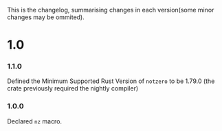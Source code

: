 This is the changelog, summarising changes in each version(some minor changes may be ommited).

# 1.0

### 1.1.0

Defined the Minimum Supported Rust Version of `notzero` to be 1.79.0 (the crate previously required the nightly compiler)

### 1.0.0

Declared `nz` macro.